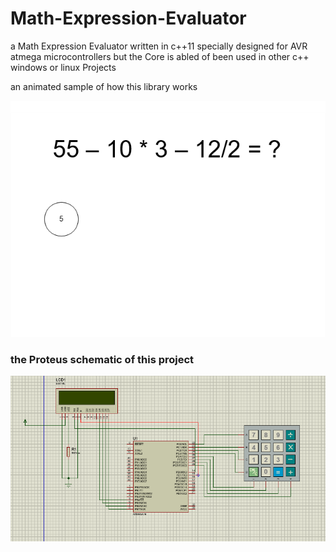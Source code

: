 # Math-Expression-Evaluator
a Math Expression Evaluator written in c++11 specially designed for AVR atmega microcontrollers  but the Core is abled of been used in other c++ windows or linux Projects

an animated sample of how this library works 

![Math-Expression-Evaluator](https://github.com/amirrastifarsad/Math-Expression-Evaluator/blob/master/images/Math-Expression-Evaluator.gif "sample")

### the Proteus schematic of this project

![Math-Expression-Evaluator](https://github.com/amirrastifarsad/Math-Expression-Evaluator/blob/master/images/Proteus.PNG "Proteus schematic")
